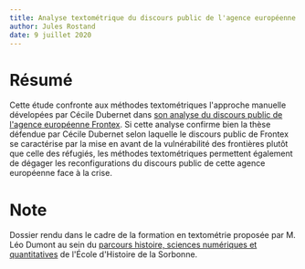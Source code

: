 ```yaml
---
title: Analyse textométrique du discours public de l'agence européenne Frontex
author: Jules Rostand
date: 9 juillet 2020
---
```


# Résumé

Cette étude confronte aux méthodes textométriques l'approche manuelle dévelopées par Cécile Dubernet dans [son analyse du discours public de l'agence européenne Frontex](https://www.cairn.info/revue-europeenne-des-migrations-internationales-2018-2-page-205.htm). Si cette analyse confirme bien la thèse défendue par Cécile Dubernet selon laquelle le discours public de Frontex se caractérise par la mise en avant de la vulnérabilité des frontières plutôt que celle des réfugiés, les méthodes textométriques permettent également de dégager les reconfigurations du discours public de cette agence européenne face à la crise.

# Note

Dossier rendu dans le cadre de la formation en textométrie proposée par M. Léo Dumont au sein du [parcours histoire, sciences numériques et quantitatives](https://www.pantheonsorbonne.fr/axe-de-recherche/pole-informatique-de-recherche-et-denseignement-en-histoire/master-recherche/parcours-histoire-sciences-numeriques-et-quantitatives/) de l'École d'Histoire de la Sorbonne.
